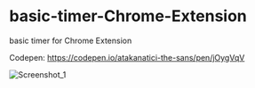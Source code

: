 # basic-timer-Chrome-Extension
basic timer for Chrome Extension

Codepen: https://codepen.io/atakanatici-the-sans/pen/jOygVqV

![Screenshot_1](https://user-images.githubusercontent.com/67654900/116829042-4c223680-abab-11eb-915e-61a53a2f8ce1.png)
